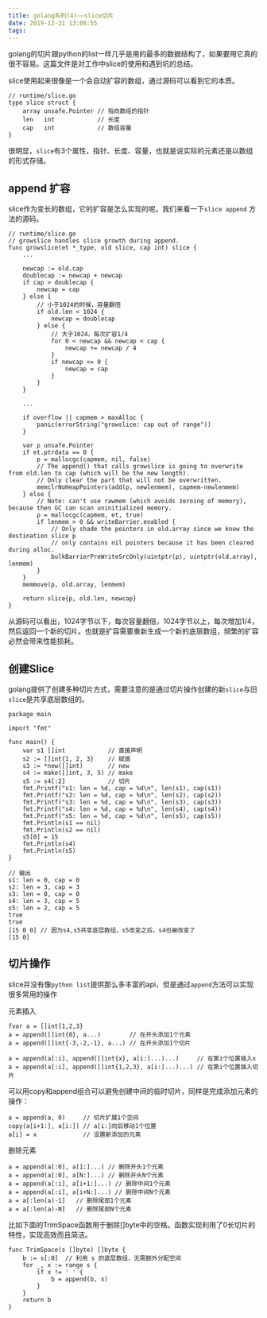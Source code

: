 ```yaml
---
title: golang系列(4)——slice切片
date: 2019-12-31 13:08:55
tags:
---
```


golang的切片跟python的list一样几乎是用的最多的数据结构了，如果要用它真的很不容易。这篇文件是对工作中slice的使用和遇到坑的总结。

<!-- more -->

slice使用起来很像是一个会自动扩容的数组，通过源码可以看到它的本质。

```golang
// runtime/slice.go
type slice struct {
	array unsafe.Pointer // 指向数组的指针
	len   int            // 长度
	cap   int            // 数组容量
}
```

很明显，`slice`有3个属性，指针、长度、容量，也就是说实际的元素还是以数组的形式存储。



## append 扩容

slice作为变长的数组，它的扩容是怎么实现的呢。我们来看一下`slice append` 方法的源码。


```golang
// runtime/slice.go
// growslice handles slice growth during append.
func growslice(et *_type, old slice, cap int) slice {
    ...

    newcap := old.cap
	doublecap := newcap + newcap
	if cap > doublecap {
		newcap = cap
	} else {
        // 小于1024的时候，容量翻倍
		if old.len < 1024 {
			newcap = doublecap
		} else {
            // 大于1024，每次扩容1/4
			for 0 < newcap && newcap < cap {
				newcap += newcap / 4
			}
			if newcap <= 0 {
				newcap = cap
			}
		}
    }
    
    ...

    if overflow || capmem > maxAlloc {
        panic(errorString("growslice: cap out of range"))
	}

	var p unsafe.Pointer
	if et.ptrdata == 0 {
		p = mallocgc(capmem, nil, false)
		// The append() that calls growslice is going to overwrite from old.len to cap (which will be the new length).
		// Only clear the part that will not be overwritten.
		memclrNoHeapPointers(add(p, newlenmem), capmem-newlenmem)
	} else {
		// Note: can't use rawmem (which avoids zeroing of memory), because then GC can scan uninitialized memory.
		p = mallocgc(capmem, et, true)
		if lenmem > 0 && writeBarrier.enabled {
			// Only shade the pointers in old.array since we know the destination slice p
			// only contains nil pointers because it has been cleared during alloc.
			bulkBarrierPreWriteSrcOnly(uintptr(p), uintptr(old.array), lenmem)
		}
	}
    memmove(p, old.array, lenmem)
    
    return slice{p, old.len, newcap}
}
```

从源码可以看出，1024字节以下，每次容量翻倍，1024字节以上，每次增加1/4，然后返回一个新的切片。也就是扩容需要重新生成一个新的底层数组，频繁的扩容必然会带来性能损耗。

## 创建Slice

golang提供了创建多种切片方式，需要注意的是通过切片操作创建的新`slice`与旧`slice`是共享底层数组的。

```
package main

import "fmt"

func main() {
	var s1 []int            // 直接声明
	s2 := []int{1, 2, 3}    // 赋值
	s3 := *new([]int)       // new
	s4 := make([]int, 3, 5) // make
	s5 := s4[:2]            // 切片
	fmt.Printf("s1: len = %d, cap = %d\n", len(s1), cap(s1))
	fmt.Printf("s2: len = %d, cap = %d\n", len(s2), cap(s2))
	fmt.Printf("s3: len = %d, cap = %d\n", len(s3), cap(s3))
	fmt.Printf("s4: len = %d, cap = %d\n", len(s4), cap(s4))
	fmt.Printf("s5: len = %d, cap = %d\n", len(s5), cap(s5))
    fmt.Println(s1 == nil)
	fmt.Println(s2 == nil)
    s5[0] = 15
	fmt.Println(s4)
	fmt.Println(s5)
}

// 输出
s1: len = 0, cap = 0
s2: len = 3, cap = 3
s3: len = 0, cap = 0
s4: len = 3, cap = 5
s5: len = 2, cap = 5
true
true
[15 0 0] // 因为s4,s5共享底层数组，s5改变之后，s4也被改变了
[15 0]
```

## 切片操作

slice并没有像`python list`提供那么多丰富的api，但是通过`append`方法可以实现很多常用的操作

元素插入

```golang
fvar a = []int{1,2,3}
a = append([]int{0}, a...)        // 在开头添加1个元素
a = append([]int{-3,-2,-1}, a...) // 在开头添加1个切片

a = append(a[:i], append([]int{x}, a[i:]...)...)     // 在第i个位置插入x
a = append(a[:i], append([]int{1,2,3}, a[i:]...)...) // 在第i个位置插入切片
```

可以用copy和append组合可以避免创建中间的临时切片，同样是完成添加元素的操作：
```golang
a = append(a, 0)     // 切片扩展1个空间
copy(a[i+1:], a[i:]) // a[i:]向后移动1个位置
a[i] = x             // 设置新添加的元素
```

删除元素
```golang
a = append(a[:0], a[1:]...) // 删除开头1个元素
a = append(a[:0], a[N:]...) // 删除开头N个元素
a = append(a[:i], a[i+1:]...) // 删除中间1个元素
a = append(a[:i], a[i+N:]...) // 删除中间N个元素
a = a[:len(a)-1]   // 删除尾部1个元素
a = a[:len(a)-N]   // 删除尾部N个元素
```

比如下面的TrimSpace函数用于删除[]byte中的空格。函数实现利用了0长切片的特性，实现高效而且简洁。

```golang
func TrimSpace(s []byte) []byte {
    b := s[:0]  // 利用 s 的底层数组，无需额外分配空间
    for _, x := range s {
        if x != ' ' {
            b = append(b, x)
        }
    }
    return b
}
```